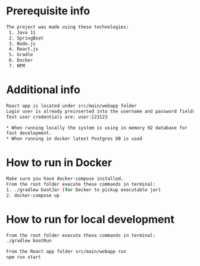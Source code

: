 # Prerequisite info 

```bash
The project was made using these technologies:
 1. Java 11
 2. SpringBoot
 3. Node.js
 4. React.js
 5. Gradle
 6. Docker
 7. NPM
```

# Additional info 

```bash
React app is located under src/main/webapp folder
Login user is already preinserted into the username and password fields for you.
Test user credentials are: user:123123

* When running locally the system is using in memory H2 database for
fast development.
* When running in docker latest Postgres DB is used
```

# How to run in Docker

```bash
Make sure you have docker-compose installed.
From the root folder execute these commands in terminal:
1. ./gradlew bootJar (for Docker to pickup executable jar)
2. docker-compose up
```

# How to run for local development

```bash
From the root folder execute these commands in terminal:
./gradlew bootRun

From the React app folder src/main/webapp run 
npm run start
```